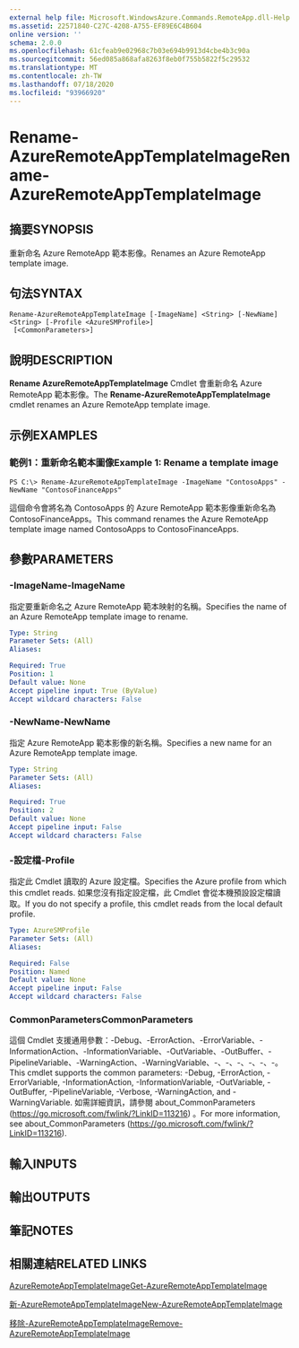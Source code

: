 ```yaml
---
external help file: Microsoft.WindowsAzure.Commands.RemoteApp.dll-Help.xml
ms.assetid: 22571840-C27C-4208-A755-EF89E6C4B604
online version: ''
schema: 2.0.0
ms.openlocfilehash: 61cfeab9e02968c7b03e694b9913d4cbe4b3c90a
ms.sourcegitcommit: 56ed085a868afa8263f8eb0f755b5822f5c29532
ms.translationtype: MT
ms.contentlocale: zh-TW
ms.lasthandoff: 07/18/2020
ms.locfileid: "93966920"
---
```

# <span data-ttu-id="362c5-101">Rename-AzureRemoteAppTemplateImage</span><span class="sxs-lookup"><span data-stu-id="362c5-101">Rename-AzureRemoteAppTemplateImage</span></span>

## <span data-ttu-id="362c5-102">摘要</span><span class="sxs-lookup"><span data-stu-id="362c5-102">SYNOPSIS</span></span>
<span data-ttu-id="362c5-103">重新命名 Azure RemoteApp 範本影像。</span><span class="sxs-lookup"><span data-stu-id="362c5-103">Renames an Azure RemoteApp template image.</span></span>

## <span data-ttu-id="362c5-104">句法</span><span class="sxs-lookup"><span data-stu-id="362c5-104">SYNTAX</span></span>

```
Rename-AzureRemoteAppTemplateImage [-ImageName] <String> [-NewName] <String> [-Profile <AzureSMProfile>]
 [<CommonParameters>]
```

## <span data-ttu-id="362c5-105">說明</span><span class="sxs-lookup"><span data-stu-id="362c5-105">DESCRIPTION</span></span>
<span data-ttu-id="362c5-106">**Rename AzureRemoteAppTemplateImage** Cmdlet 會重新命名 Azure RemoteApp 範本影像。</span><span class="sxs-lookup"><span data-stu-id="362c5-106">The **Rename-AzureRemoteAppTemplateImage** cmdlet renames an Azure RemoteApp template image.</span></span>

## <span data-ttu-id="362c5-107">示例</span><span class="sxs-lookup"><span data-stu-id="362c5-107">EXAMPLES</span></span>

### <span data-ttu-id="362c5-108">範例1：重新命名範本圖像</span><span class="sxs-lookup"><span data-stu-id="362c5-108">Example 1: Rename a template image</span></span>
```
PS C:\> Rename-AzureRemoteAppTemplateImage -ImageName "ContosoApps" -NewName "ContosoFinanceApps"
```

<span data-ttu-id="362c5-109">這個命令會將名為 ContosoApps 的 Azure RemoteApp 範本影像重新命名為 ContosoFinanceApps。</span><span class="sxs-lookup"><span data-stu-id="362c5-109">This command renames the Azure RemoteApp template image named ContosoApps to ContosoFinanceApps.</span></span>

## <span data-ttu-id="362c5-110">參數</span><span class="sxs-lookup"><span data-stu-id="362c5-110">PARAMETERS</span></span>

### <span data-ttu-id="362c5-111">-ImageName</span><span class="sxs-lookup"><span data-stu-id="362c5-111">-ImageName</span></span>
<span data-ttu-id="362c5-112">指定要重新命名之 Azure RemoteApp 範本映射的名稱。</span><span class="sxs-lookup"><span data-stu-id="362c5-112">Specifies the name of an Azure RemoteApp template image to rename.</span></span>

```yaml
Type: String
Parameter Sets: (All)
Aliases: 

Required: True
Position: 1
Default value: None
Accept pipeline input: True (ByValue)
Accept wildcard characters: False
```

### <span data-ttu-id="362c5-113">-NewName</span><span class="sxs-lookup"><span data-stu-id="362c5-113">-NewName</span></span>
<span data-ttu-id="362c5-114">指定 Azure RemoteApp 範本影像的新名稱。</span><span class="sxs-lookup"><span data-stu-id="362c5-114">Specifies a new name for an Azure RemoteApp template image.</span></span>

```yaml
Type: String
Parameter Sets: (All)
Aliases: 

Required: True
Position: 2
Default value: None
Accept pipeline input: False
Accept wildcard characters: False
```

### <span data-ttu-id="362c5-115">-設定檔</span><span class="sxs-lookup"><span data-stu-id="362c5-115">-Profile</span></span>
<span data-ttu-id="362c5-116">指定此 Cmdlet 讀取的 Azure 設定檔。</span><span class="sxs-lookup"><span data-stu-id="362c5-116">Specifies the Azure profile from which this cmdlet reads.</span></span>
<span data-ttu-id="362c5-117">如果您沒有指定設定檔，此 Cmdlet 會從本機預設設定檔讀取。</span><span class="sxs-lookup"><span data-stu-id="362c5-117">If you do not specify a profile, this cmdlet reads from the local default profile.</span></span>

```yaml
Type: AzureSMProfile
Parameter Sets: (All)
Aliases: 

Required: False
Position: Named
Default value: None
Accept pipeline input: False
Accept wildcard characters: False
```

### <span data-ttu-id="362c5-118">CommonParameters</span><span class="sxs-lookup"><span data-stu-id="362c5-118">CommonParameters</span></span>
<span data-ttu-id="362c5-119">這個 Cmdlet 支援通用參數：-Debug、-ErrorAction、-ErrorVariable、-InformationAction、-InformationVariable、-OutVariable、-OutBuffer、-PipelineVariable、-WarningAction、-WarningVariable、-、-、-、-、-、-。</span><span class="sxs-lookup"><span data-stu-id="362c5-119">This cmdlet supports the common parameters: -Debug, -ErrorAction, -ErrorVariable, -InformationAction, -InformationVariable, -OutVariable, -OutBuffer, -PipelineVariable, -Verbose, -WarningAction, and -WarningVariable.</span></span> <span data-ttu-id="362c5-120">如需詳細資訊，請參閱 about_CommonParameters (https://go.microsoft.com/fwlink/?LinkID=113216) 。</span><span class="sxs-lookup"><span data-stu-id="362c5-120">For more information, see about_CommonParameters (https://go.microsoft.com/fwlink/?LinkID=113216).</span></span>

## <span data-ttu-id="362c5-121">輸入</span><span class="sxs-lookup"><span data-stu-id="362c5-121">INPUTS</span></span>

## <span data-ttu-id="362c5-122">輸出</span><span class="sxs-lookup"><span data-stu-id="362c5-122">OUTPUTS</span></span>

## <span data-ttu-id="362c5-123">筆記</span><span class="sxs-lookup"><span data-stu-id="362c5-123">NOTES</span></span>

## <span data-ttu-id="362c5-124">相關連結</span><span class="sxs-lookup"><span data-stu-id="362c5-124">RELATED LINKS</span></span>

[<span data-ttu-id="362c5-125">AzureRemoteAppTemplateImage</span><span class="sxs-lookup"><span data-stu-id="362c5-125">Get-AzureRemoteAppTemplateImage</span></span>](./Get-AzureRemoteAppTemplateImage.md)

[<span data-ttu-id="362c5-126">新-AzureRemoteAppTemplateImage</span><span class="sxs-lookup"><span data-stu-id="362c5-126">New-AzureRemoteAppTemplateImage</span></span>](./New-AzureRemoteAppTemplateImage.md)

[<span data-ttu-id="362c5-127">移除-AzureRemoteAppTemplateImage</span><span class="sxs-lookup"><span data-stu-id="362c5-127">Remove-AzureRemoteAppTemplateImage</span></span>](./Remove-AzureRemoteAppTemplateImage.md)


